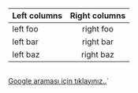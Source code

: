 ##
| Left columns  | Right columns |
| ------------- |:-------------:|
| left foo      | right foo     |
| left bar      | right bar     |
| left baz      | right baz     |
##







[Google araması için tıklayınız..](https://www.google.com.tr/?hl=tr)`


   <!DOCTYPE html>
<html>
  <head>
    <title>Giriş Ekranı</title>
    <script>
      function login() {
        var username = document.getElementById("username").value;
        var password = document.getElementById("password").value;
        
        if (username == "admin" && password == "admin123") {
          window.location.href = "/Index";
        } else {
          alert("Hatalı kullanıcı adı veya şifre!");
        }
      }
    </script>
  </head>
  <body>
    <h2>Giriş Yap</h2>
    <form onsubmit="login(); return false;">
      <label for="username">Kullanıcı Adı:</label>
      <input type="text" id="username" name="username"><br><br>
      <label for="password">Şifre:</label>
      <input type="password" id="password" name="password"><br><br>
      <input type="submit" value="Giriş Yap">
    </form>
  </body>
</html>
